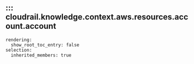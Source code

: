 ## ::: cloudrail.knowledge.context.aws.resources.account.account
    rendering:
      show_root_toc_entry: false
    selection:
      inherited_members: true
